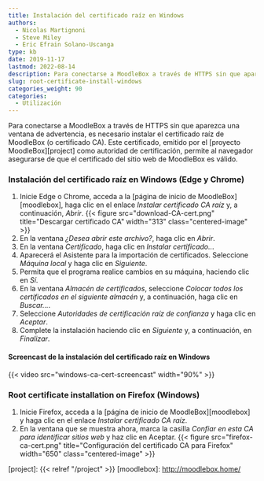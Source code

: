 ```yaml
---
title: Instalación del certificado raíz en Windows
authors:
  - Nicolas Martignoni
  - Steve Miley
  - Eric Efrain Solano-Uscanga
type: kb
date: 2019-11-17
lastmod: 2022-08-14
description: Para conectarse a MoodleBox a través de HTTPS sin que aparezca una ventana de advertencia, es necesario instalar el certificado raíz de MoodleBox.
slug: root-certificate-install-windows
categories_weight: 90
categories:
  - Utilización
---
```

Para conectarse a MoodleBox a través de HTTPS sin que aparezca una ventana de advertencia, es necesario instalar el certificado raíz de MoodleBox (o certificado CA). Este certificado, emitido por el [proyecto MoodleBox][project] como autoridad de certificación, permite al navegador asegurarse de que el certificado del sitio web de MoodleBox es válido.

### Instalación del certificado raíz en Windows (Edge y Chrome)

1. Inicie Edge o Chrome, acceda a la [página de inicio de MoodleBox][moodlebox], haga clic en el enlace _Instalar certificado CA raíz_ y, a continuación, _Abrir_.
  {{< figure src="download-CA-cert.png" title="Descargar certificado CA" width="313" class="centered-image" >}}
2. En la ventana _¿Desea abrir este archivo?_, haga clic en _Abrir_.
3. En la ventana _Certificado_, haga clic en _Instalar certificado.._.
4. Aparecerá el Asistente para la importación de certificados. Seleccione _Máquina local_ y haga clic en _Siguiente_.
5. Permita que el programa realice cambios en su máquina, haciendo clic en _Sí_.
6. En la ventana _Almacén de certificados_, seleccione _Colocar todos los certificados en el siguiente almacén_ y, a continuación, haga clic en _Buscar..._.
7. Seleccione _Autoridades de certificación raíz de confianza_ y haga clic en _Aceptar_.
8. Complete la instalación haciendo clic en _Siguiente_ y, a continuación, en _Finalizar_.

#### Screencast de la instalación del certificado raíz en Windows

{{< video src="windows-ca-cert-screencast" width="90%" >}}

### Root certificate installation on Firefox (Windows)

1. Inicie Firefox, acceda a la [página de inicio de MoodleBox][moodlebox] y haga clic en el enlace _Instalar certificado CA raíz_.
2. En la ventana que se muestra ahora, marca la casilla _Confiar en esta CA para identificar sitios web_ y haz clic en Aceptar.
  {{< figure src="firefox-ca-cert.png" title="Configuración del certificado CA para Firefox" width="650" class="centered-image" >}}

  [project]: {{< relref "/project" >}}
  [moodlebox]: http://moodlebox.home/
